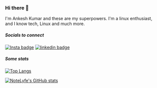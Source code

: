 ### Hi there 👋

I'm Ankesh Kumar and these are my superpowers. I'm a linux enthusiast, and I know tech, Linux and much more.

##### Socials to connect
[![Insta badge](https://img.shields.io/static/v1?label=Instagram&message=notelyfe&style=for-the-badge&color=green)](https://www.instagram.com/notelyfe/)
[![linkedin badge](https://img.shields.io/static/v1?label=Linkedin&message=notelyfe&style=for-the-badge&color=green)](https://www.linkedin.com/in/notelyfe/)


##### Some stats
[![Top Langs](https://github-readme-stats.vercel.app/api/top-langs/?username=notelyfe&layout=compact&theme=tokyonight)](https://github.com/anuraghazra/github-readme-stats)

[![NoteLyfe's GitHub stats](https://github-readme-stats.vercel.app/api?username=notelyfe&show_icons=true&theme=tokyonight)](https://github.com/anuraghazra/github-readme-stats)
